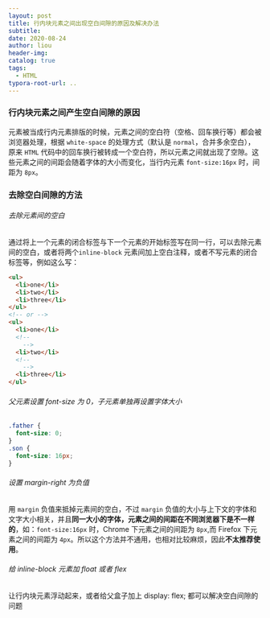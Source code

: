 ```yaml
---
layout: post
title: 行内块元素之间出现空白间隙的原因及解决办法
subtitle:
date: 2020-08-24
author: liou
header-img:
catalog: true
tags:
  - HTML
typora-root-url: ..
---
```


### 行内块元素之间产生空白间隙的原因

元素被当成行内元素排版的时候，元素之间的空白符（空格、回车换行等）都会被浏览器处理，根据 `white-space` 的处理方式（默认是 `normal`，合并多余空白），原来 `HTML` 代码中的回车换行被转成一个空白符，所以元素之间就出现了空隙。这些元素之间的间距会随着字体的大小而变化，当行内元素 `font-size:16px` 时，间距为 `8px`。

### 去除空白间隙的方法

###### 去除元素间的空白

通过将上一个元素的闭合标签与下一个元素的开始标签写在同一行，可以去除元素间的空白，或者将两个`inline-block` 元素间加上空白注释，或者不写元素的闭合标签等，例如这么写：

```html
<ul>
  <li>one</li>
  <li>two</li>
  <li>three</li>
</ul>
<!-- or -->
<ul>
  <li>one</li>
  <!--
    -->
  <li>two</li>
  <!--
    -->
  <li>three</li>
</ul>
```

###### 父元素设置 font-size 为 0，子元素单独再设置字体大小

```css
.father {
  font-size: 0;
}
.son {
  font-size: 16px;
}
```

###### 设置 margin-right 为负值

用 `margin` 负值来抵掉元素间的空白，不过 `margin` 负值的大小与上下文的字体和文字大小相关，并且**同一大小的字体，元素之间的间距在不同浏览器下是不一样的**，如：`font-size:16px` 时，Chrome 下元素之间的间距为 `8px`,而 Firefox 下元素之间的间距为 `4px`。所以这个方法并不通用，也相对比较麻烦，因此**不太推荐使用**。

###### 给 inline-block 元素加 float 或者 flex

让行内块元素浮动起来，或者给父盒子加上 display: flex; 都可以解决空白间隙的问题

